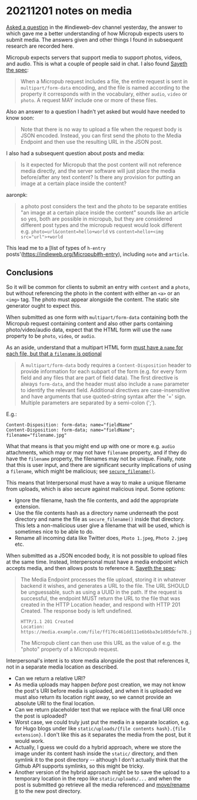 # 20211201 notes on media

[Asked a question](https://chat.indieweb.org/dev/2021-12-01#t1638318424440700)
in the #indieweb-dev channel yesterday,
the answer to which gave me a better understanding of how Micropub
expects users to submit media.
The answers given and other things I found in subsequent research are recorded here.

Micropub expects servers that support media to support photos, videos, and audio.
This is what a couple of people said in chat. I also found
[Sayeth the spec](https://www.w3.org/TR/micropub/#posting-files):

> When a Micropub request includes a file, the entire request is sent in `multipart/form-data` encoding, and the file is named according to the property it corresponds with in the vocabulary, either `audio`, `video` or `photo`. A request MAY include one or more of these files.

Also an answer to a question I hadn't yet asked but would have needed to know soon:

> Note that there is no way to upload a file when the request body is JSON encoded. Instead, you can first send the photo to the Media Endpoint and then use the resulting URL in the JSON post.

I also had a subsequent question about posts and media:

> Is it expected for Micropub that the post content will not reference media directly, and the server software will just place the media before/after any text content? Is there any provision for putting an image at a certain place inside the content?

aaronpk:

> a photo post considers the text and the photo to be separate entities
> "an image at a certain place inside the content" sounds like an article
> so yes, both are possible in micropub, but they are considered different post types and the micropub request would look different
> e.g. `photo=url&content=hello+world` vs `content=hello+<img src="url">+world`

This lead me to a [list of types of `h-entry` posts'(https://indieweb.org/Micropub#h-entry),
including `note` and `article`.

## Conclusions

So it will be common for clients to submit an entry with `content` and a `photo`, but without referencing the photo in the content with either an `<a>` or an `<img>` tag. The photo must appear alongside the content. The static site generator ought to expect this.

When submitted as one form with `multipart/form-data` containing both the Micropub request containing content and also other parts containing photo/video/audio data, expect that the HTML form will use the `name` property to be `photo`, `video`, or `audio`.

As an aside, understand that a multipart HTML form
[must have a `name` for each file, but that a `filename` is optional](https://developer.mozilla.org/en-US/docs/Web/HTTP/Headers/Content-Disposition#as_a_header_for_a_multipart_body)

> A `multipart/form-data` body requires a `Content-Disposition` header to provide information for each subpart of the form (e.g. for every form field and any files that are part of field data). The first directive is always `form-data`, and the header must also include a `name` parameter to identify the relevant field. Additional directives are case-insensitive and have arguments that use quoted-string syntax after the '=' sign. Multiple parameters are separated by a semi-colon (';').

E.g.:

    Content-Disposition: form-data; name="fieldName"
    Content-Disposition: form-data; name="fieldName"; filename="filename.jpg"

What that means is that you might end up with one or more e.g. `audio` attachments, which may or may not have `filename` property, and if they do have the `filename` property, the filenames may not be unique. Finally, note that this is user input, and there are significant security implications of using a `filename`, which might be malicious; see [`secure_filename()`](https://werkzeug.palletsprojects.com/en/2.0.x/utils/#werkzeug.utils.secure_filename).

This means that Interpersonal must have a way to make a unique filename from uploads, which is also secure against malicious input. Some options:

* Ignore the filename, hash the file contents, and add the appropriate extension.
* Use the file contents hash as a directory name underneath the post directory and name the file as `secure_filename()` inside that directory. This lets a non-malicious user give a filename that will be used, which is sometimes nice to be able to do.
* Rename all incoming data like Twitter does, `Photo 1.jpeg`, `Photo 2.jpeg` etc.

When submitted as a JSON encoded body, it is not possible to upload files at the same time.
Instead, Interpersonal must have a media endpoint which accepts media, and then allows posts to reference it.
[Sayeth the spec](https://www.w3.org/TR/micropub/#h-media-endpoint-error-response):

> The Media Endpoint processes the file upload, storing it in whatever backend it wishes, and generates a URL to the file. The URL SHOULD be unguessable, such as using a UUID in the path. If the request is successful, the endpoint MUST return the URL to the file that was created in the HTTP Location header, and respond with HTTP 201 Created. The response body is left undefined.
>
> ```
> HTTP/1.1 201 Created
> Location: https://media.example.com/file/ff176c461dd111e6b6ba3e1d05defe78.jpg>
> ```
>
> The Micropub client can then use this URL as the value of e.g. the "photo" property of a Micropub request.

Interpersonal's intent is to store media alongside the post that references it, not in a separate media location as described.

* Can we return a relative URI?
* As media uploads may happen _before_ post creation, we may not know the post's URI before media is uploaded, and when it is uploaded we must also return its location right away, so we cannot provide an absolute URI to the final location.
* Can we return placeholder text that we replace with the final URI once the post is uploaded?
* Worst case, we could truly just put the media in a separate location, e.g. for Hugo blogs under like `static/uploads/{file contents hash}.{file extension}`. I don't like this as it separates the media from the post, but it would work.
* Actually, I guess we could do a hybrid approach, where we store the image under its content hash inside the `static/` directory, and then symlink it to the post directory -- although I don't actually think that the Github API supports symlinks, so this might be tricky.
* Another version of the hybrid approach might be to save the upload to a temporary location in the repo like `static/uploads/...` and when the post is submitted go retrieve all the media referenced and [move/rename it](https://stackoverflow.com/questions/31563444/rename-a-file-with-github-api) to the new post directory.
